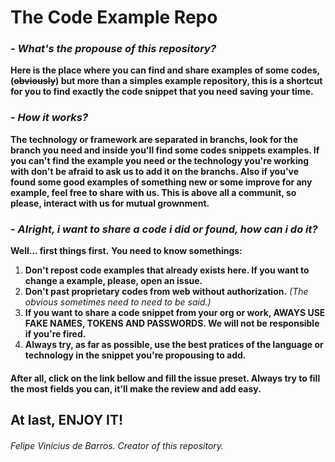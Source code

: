# The Code Example Repo

### *- What's the propouse of this repository?*

**Here is the place where you can find and share examples of some codes,(~~obviously~~) but more than a simples example repository, this is a shortcut for you to find exactly the code snippet that you need saving your time.**

### *- How it works?*

**The technology or framework are separated in branchs, look for the branch you need and inside you'll find some codes snippets examples. If you can't find the example you need or the technology you're working with don't be afraid to ask us to add it on the branchs. Also if you've found some good examples of something new or some improve for any example, feel free to share with us. This is above all a communit, so please, interact with us for mutual grownment.**

### *- Alright, i want to share a code i did or found, how can i do it?*

**Well... first things first.**
**You need to know somethings:**
 1. **Don't repost code examples that already exists here. If you want to change a example, please, open an issue.**
 2. **Don't past proprietary codes from web without authorization.** *(The obvious sometimes need to need to be said.)*
 3. **If you want to share a code snippet from your org or work, AWAYS USE FAKE NAMES, TOKENS AND PASSWORDS. We will not be responsible if you're fired.**
 4. **Always try, as far as possible, use the best pratices of the language or technology in the snippet you're propousing to add.**
 
 #### After all, click on the link bellow and fill the issue preset. Always try to fill the most fields you can, it'll make the review and add easy.
 
 
 ## At last, ENJOY IT!
 
 ###### Felipe Vinicius de Barros. Creator of this repository.
